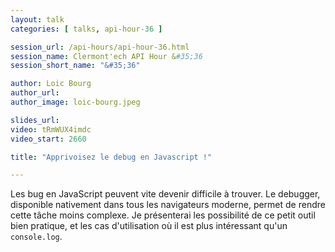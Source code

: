 ```yaml
---
layout: talk
categories: [ talks, api-hour-36 ]

session_url: /api-hours/api-hour-36.html
session_name: Clermont'ech API Hour &#35;36
session_short_name: "&#35;36"

author: Loic Bourg
author_url:
author_image: loic-bourg.jpeg

slides_url:
video: tRmWUX4imdc
video_start: 2660

title: "Apprivoisez le debug en Javascript !"

---
```


Les bug en JavaScript peuvent vite devenir difficile à trouver.
Le debugger, disponible nativement dans tous les navigateurs moderne, permet de rendre cette tâche moins complexe.
Je présenterai les possibilité de ce petit outil bien pratique, et les cas d'utilisation où il est plus intéressant qu'un `console.log`.
